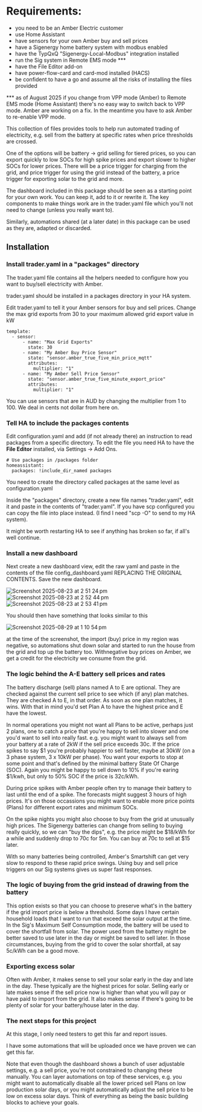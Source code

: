 # Requirements: 
- you need to be an Amber Electric customer
- use Home Assistant
- have sensors for your own Amber buy and sell prices
- have a Sigenergy home battery system with modbus enabled
- have the TypQxQ "Sigenergy-Local-Modbus" integration installed
- run the Sig system in Remote EMS mode ***
- have the File Editor add-on
- have power-flow-card and card-mod installed (HACS)
- be confident to have a go and assume all the risks of installing the files provided

*** as of August 2025 if you change from VPP mode (Amber) to Remote EMS mode (Home Assistant) there's no easy way to switch back to VPP mode. Amber are working on a fix. In the meantime you have to ask Amber to re-enable VPP mode.

This collection of files provides tools to help run automated trading of electricity, e.g. sell from the battery at specific rates when price thresholds are crossed.

One of the options will be battery -> grid selling for tiered prices, so you can export quickly to low SOCs for high spike prices and export slower to higher SOCs for lower prices. There will be a price trigger for charging from the grid, and price trigger for using the grid instead of the battery, a price trigger for exporting solar to the grid and more.

The dashboard included in this package should be seen as a starting point for your own work.  You can keep it, add to it or rewrite it.  The key components to make things work are in the trader.yaml file which you'll not need to change (unless you really want to).

Similarly, automations shared (at a later date) in this package can be used as they are, adapted or discarded.

## Installation

### Install trader.yaml in a "packages" directory 

The trader.yaml file contains all the helpers needed to configure how you want to buy/sell electricity with Amber.

trader.yaml should be installed in a packages directory in your HA system.

Edit trader.yaml to tell it your Amber sensors for buy and sell prices.
Change the max grid exports from 30 to your maximum allowed grid export value in kW

```
template:
  - sensor:
      - name: "Max Grid Exports"
        state: 30
      - name: "My Amber Buy Price Sensor"
        state: "sensor.amber_true_five_min_price_mqtt"
        attributes:
          multiplier: "1"
      - name: "My Amber Sell Price Sensor"
        state: "sensor.amber_true_five_minute_export_price"  
        attributes:
          multiplier: "1"
```

You can use sensors that are in AUD by changing the multiplier from 1 to 100.
We deal in cents not dollar from here on.

### Tell HA to include the packages contents

Edit configuration.yaml and add (if not already there) an instruction to read packages from a specific directory.
To edit the file you need HA to have the **File Editor** installed, via Settings -> Add Ons.

```
# Use packages in /packages folder
homeassistant:
  packages: !include_dir_named packages
```

You need to create the directory called packages at the same level as configuration.yaml

Inside the "packages" directory, create a new file names "trader.yaml", edit it and paste in the contents of "trader.yaml".
If you have scp configured you can copy the file into place instead. (I find I need "scp -O" to send to my HA system).

It might be worth restarting HA to see if anything has broken so far, if all's well continue.

### Install a new dashboard

Next create a new dashboard view, edit the raw yaml and paste in the contents of the file config_dashboard.yaml REPLACING THE ORIGINAL CONTENTS.
Save the new dashboard.

![Screenshot 2025-08-23 at 2 51 24 pm](https://github.com/user-attachments/assets/2d797185-425e-4603-a261-b80f72c8d2b4)
![Screenshot 2025-08-23 at 2 52 44 pm](https://github.com/user-attachments/assets/b7cf41d4-b311-4b1c-8f9e-3b484e80c526)
![Screenshot 2025-08-23 at 2 53 41 pm](https://github.com/user-attachments/assets/adc874a9-a489-4ada-8888-277e42f32807)


You should then have something that looks similar to this

![Screenshot 2025-08-29 at 1 10 54 pm](https://github.com/user-attachments/assets/6d23ab79-3b5c-431b-b1b8-af3b05170177)


at the time of the screenshot, the import (buy) price in my region was negative, so automations shut down solar and started to run the house from the grid and top up the battery too.   Withnegative buy prices on Amber, we get a credit for the electricity we consume from the grid.

### The logic behind the A-E battery sell prices and rates

The battery discharge (sell) plans named A to E are optional. They are checked against the current sell price to see which (if any) plan matches.  They are checked A to E, in that order.  As soon as one plan matches, it wins.  With that in mind you'd set Plan A to have the highest price and E have the lowest.

In normal operations you might not want all Plans to be active, perhaps just 2 plans, one to catch a price that you're happy to sell into slower and one you'd want to sell into really fast.  e.g. you might want to always sell from your battery at a rate of 2kW if the sell price exceeds 30c.  If the price spikes to say $1 you're probably happier to sell faster, maybe at 30kW (on a 3 phase system, 3 x 10kW per phase).  You want your exports to stop at some point and that's defined by the minimal battery State Of Charge (SOC). Again you might be happy to sell down to 10% if you're earing $1/kwh, but only to 50% SOC if the price is 32c/kWh.

During price spikes with Amber people often try to manage their battery to last until the end of a spike.  The forecasts might suggest 3 hours of high prices.  It's on those occassions you might want to enable more price points (Plans) for different export rates and minimum SOCs.

On the spike nights you might also choose to buy from the grid at unusually high prices. The Sigenergy batteries can change from selling to buying really quickly, so we can "buy the dips", e.g.  the price might be $18/kWh for a while and suddenly drop to 70c for 5m.  You can buy at 70c to sell at $15 later.

With so many batteries being controlled, Amber's Smartshift can get very slow to respond to these rapid price swings. Using buy and sell price triggers on our Sig systems gives us super fast responses.

### The logic of buying from the grid instead of drawing from the battery

This option exists so that you can choose to preserve what's in the battery if the grid import price is below a threshold.  Some days I have certain household loads that I want to run that exceed the solar output at the time. In the Sig's Maximum Self Consumption mode, the battery will be used to cover the shortfall from solar. The power used from the battery might be better saved to use later in the day or might be saved to sell later.  In those circumstances, buying from the grid to cover the solar shortfall, at say 5c/kWh can be a good move.

### Exporting excess solar

Often with Amber, it makes sense to sell your solar early in the day and late in the day.  These typically are the highest prices for solar.  Selling early or late makes sense if the sell price now is higher than what you will pay or have paid to import from the grid. It also makes sense if there's going to be plenty of solar for your battery/house later in the day.

### The next steps for this project

At this stage, I only need testers to get this far and report issues.

I have some automations that will be uploaded once we have proven we can get this far.

Note that even though the dashboard shows a bunch of user adjustable settings, e.g. a sell price, you're not constrained to changing these manually.  You can layer automations on top of these services, e.g. you might want to automatically disable all the lower priced sell Plans on low production solar days, or you might automatically adjust the sell price to be low on excess solar days.  Think of everything as being the basic building blocks to achieve your goals.
